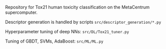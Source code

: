 Repository for Tox21 human toxicity classification on the MetaCentrum supercomputer.



Descriptor generation is handled by scripts `src/descriptor_generation/*.py`

Hyperparameter tuning of deep NNs: `src/DL/Tox21_tuner.py`

Tuning of GBDT, SVMs, AdaBoost: `src/ML/ML.py`
